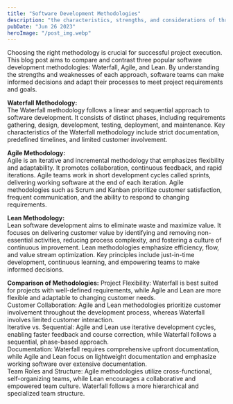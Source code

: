 ```yaml
---
title: "Software Development Methodologies"
description: "the characteristics, strengths, and considerations of three popular software development methodologies—Waterfall, Agile, and Lean—to help software teams make informed decisions and effectively manage their projects..."
pubDate: "Jun 26 2023"
heroImage: "/post_img.webp"
---
```

Choosing the right methodology is crucial for successful project execution. This blog post aims to compare and contrast three popular software development methodologies: Waterfall, Agile, and Lean. By understanding the strengths and weaknesses of each approach, software teams can make informed decisions and adapt their processes to meet project requirements and goals.

**Waterfall Methodology:**  
The Waterfall methodology follows a linear and sequential approach to software development. It consists of distinct phases, including requirements gathering, design, development, testing, deployment, and maintenance. Key characteristics of the Waterfall methodology include strict documentation, predefined timelines, and limited customer involvement.

**Agile Methodology:**  
Agile is an iterative and incremental methodology that emphasizes flexibility and adaptability. It promotes collaboration, continuous feedback, and rapid iterations. Agile teams work in short development cycles called sprints, delivering working software at the end of each iteration. Agile methodologies such as Scrum and Kanban prioritize customer satisfaction, frequent communication, and the ability to respond to changing requirements.

**Lean Methodology:**  
Lean software development aims to eliminate waste and maximize value. It focuses on delivering customer value by identifying and removing non-essential activities, reducing process complexity, and fostering a culture of continuous improvement. Lean methodologies emphasize efficiency, flow, and value stream optimization. Key principles include just-in-time development, continuous learning, and empowering teams to make informed decisions.

**Comparison of Methodologies:**
Project Flexibility: Waterfall is best suited for projects with well-defined requirements, while Agile and Lean are more flexible and adaptable to changing customer needs.  
Customer Collaboration: Agile and Lean methodologies prioritize customer involvement throughout the development process, whereas Waterfall involves limited customer interaction.  
Iterative vs. Sequential: Agile and Lean use iterative development cycles, enabling faster feedback and course correction, while Waterfall follows a sequential, phase-based approach.  
Documentation: Waterfall requires comprehensive upfront documentation, while Agile and Lean focus on lightweight documentation and emphasize working software over extensive documentation.  
Team Roles and Structure: Agile methodologies utilize cross-functional, self-organizing teams, while Lean encourages a collaborative and empowered team culture. Waterfall follows a more hierarchical and specialized team structure.  